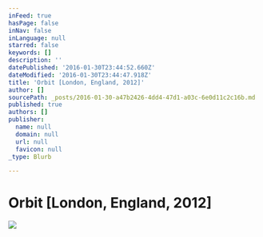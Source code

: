 ```yaml
---
inFeed: true
hasPage: false
inNav: false
inLanguage: null
starred: false
keywords: []
description: ''
datePublished: '2016-01-30T23:44:52.660Z'
dateModified: '2016-01-30T23:44:47.918Z'
title: 'Orbit [London, England, 2012]'
author: []
sourcePath: _posts/2016-01-30-a47b2426-4dd4-47d1-a03c-6e0d11c2c16b.md
published: true
authors: []
publisher:
  name: null
  domain: null
  url: null
  favicon: null
_type: Blurb

---
```

# Orbit \[London, England, 2012\]
![](https://the-grid-user-content.s3-us-west-2.amazonaws.com/6c87ea4a-1aea-42e2-8681-2708113dec2b.jpg)